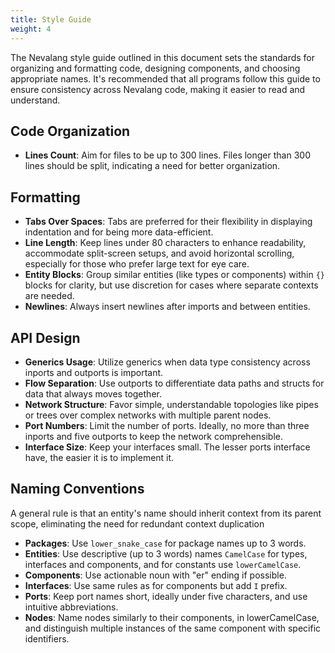 ```yaml
---
title: Style Guide
weight: 4
---
```


The Nevalang style guide outlined in this document sets the standards for organizing and formatting code, designing components, and choosing appropriate names. It's recommended that all programs follow this guide to ensure consistency across Nevalang code, making it easier to read and understand.

## Code Organization

- **Lines Count**: Aim for files to be up to 300 lines. Files longer than 300 lines should be split, indicating a need for better organization.

## Formatting

- **Tabs Over Spaces**: Tabs are preferred for their flexibility in displaying indentation and for being more data-efficient.
- **Line Length**: Keep lines under 80 characters to enhance readability, accommodate split-screen setups, and avoid horizontal scrolling, especially for those who prefer large text for eye care.
- **Entity Blocks**: Group similar entities (like types or components) within `{}` blocks for clarity, but use discretion for cases where separate contexts are needed.
- **Newlines**: Always insert newlines after imports and between entities.

## API Design

- **Generics Usage**: Utilize generics when data type consistency across inports and outports is important.
- **Flow Separation**: Use outports to differentiate data paths and structs for data that always moves together.
- **Network Structure**: Favor simple, understandable topologies like pipes or trees over complex networks with multiple parent nodes.
- **Port Numbers**: Limit the number of ports. Ideally, no more than three inports and five outports to keep the network comprehensible.
- **Interface Size**: Keep your interfaces small. The lesser ports interface have, the easier it is to implement it.

## Naming Conventions

A general rule is that an entity's name should inherit context from its parent scope, eliminating the need for redundant context duplication

- **Packages**: Use `lower_snake_case` for package names up to 3 words.
- **Entities**: Use descriptive (up to 3 words) names `CamelCase` for types, interfaces and components, and for constants use `lowerCamelCase`.
- **Components**: Use actionable noun with "er" ending if possible.
- **Interfaces**: Use same rules as for components but add `I` prefix.
- **Ports**: Keep port names short, ideally under five characters, and use intuitive abbreviations.
- **Nodes**: Name nodes similarly to their components, in lowerCamelCase, and distinguish multiple instances of the same component with specific identifiers.

